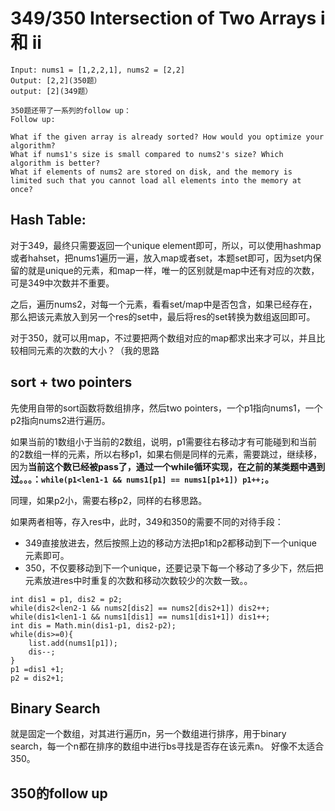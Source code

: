 # 349/350 Intersection of Two Arrays i 和 ii
```
Input: nums1 = [1,2,2,1], nums2 = [2,2]
Output: [2,2](350题）
output: [2](349题）
```

```
350题还带了一系列的follow up：
Follow up:

What if the given array is already sorted? How would you optimize your algorithm?
What if nums1's size is small compared to nums2's size? Which algorithm is better?
What if elements of nums2 are stored on disk, and the memory is limited such that you cannot load all elements into the memory at once?
```
## Hash Table:
对于349，最终只需要返回一个unique element即可，所以，可以使用hashmap或者hahset，把nums1遍历一遍，放入map或者set，本题set即可，因为set内保留的就是unique的元素，和map一样，唯一的区别就是map中还有对应的次数，可是349中次数并不重要。

之后，遍历nums2，对每一个元素，看看set/map中是否包含，如果已经存在，那么把该元素放入到另一个res的set中，最后将res的set转换为数组返回即可。

对于350，就可以用map，不过要把两个数组对应的map都求出来才可以，并且比较相同元素的次数的大小？（我的思路

## sort + two pointers
先使用自带的sort函数将数组排序，然后two pointers，一个p1指向nums1，一个p2指向nums2进行遍历。

如果当前的1数组小于当前的2数组，说明，p1需要往右移动才有可能碰到和当前的2数组一样的元素，所以右移p1，如果右侧是同样的元素，需要跳过，继续移，因为**当前这个数已经被pass了，通过一个while循环实现，在之前的某类题中遇到过。。。：```while(p1<len1-1 && nums1[p1] == nums1[p1+1]) p1++;```。**

同理，如果p2小，需要右移p2，同样的右移思路。

如果两者相等，存入res中，此时，349和350的需要不同的对待手段：
* 349直接放进去，然后按照上边的移动方法把p1和p2都移动到下一个unique元素即可。
* 350，不仅要移动到下一个unique，还要记录下每一个移动了多少下，然后把元素放进res中时重复的次数和移动次数较少的次数一致。。
```
int dis1 = p1, dis2 = p2;
while(dis2<len2-1 && nums2[dis2] == nums2[dis2+1]) dis2++;
while(dis1<len1-1 && nums1[dis1] == nums1[dis1+1]) dis1++;
int dis = Math.min(dis1-p1, dis2-p2);
while(dis>=0){
    list.add(nums1[p1]);
    dis--;
}
p1 =dis1 +1;
p2 = dis2+1;
```

## Binary Search
就是固定一个数组，对其进行遍历n，另一个数组进行排序，用于binary search，每一个n都在排序的数组中进行bs寻找是否存在该元素n。
好像不太适合350。

## 350的follow up
